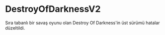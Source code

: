 # DestroyOfDarknessV2
Sıra tabanlı bir savaş oyunu olan Destroy Of Darkness'in üst sürümü hatalar düzeltildi.
